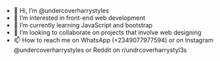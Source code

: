 - 👋 Hi, I’m @undercoverharrystyles
- 👀 I’m interested in front-end web development 
- 🌱 I’m currently learning JavaScript and bootstrap 
- 💞️ I’m looking to collaborate on projects that involve web designing 
- 📫 How to reach me on WhatsApp (+2349077977594) or on Instagram @undercoverharrystyles or Reddit on r/undrcoverharrystyl3s

<!---
undercoverharrystyles/undercoverharrystyles is a ✨ special ✨ repository because its `README.md` (this file) appears on your GitHub profile.
You can click the Preview link to take a look at your changes.
--->
